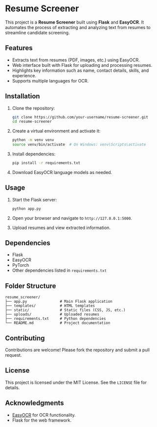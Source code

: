 # Resume Screener

This project is a **Resume Screener** built using **Flask** and **EasyOCR**. It automates the process of extracting and analyzing text from resumes to streamline candidate screening.

## Features

- Extracts text from resumes (PDF, images, etc.) using EasyOCR.
- Web interface built with Flask for uploading and processing resumes.
- Highlights key information such as name, contact details, skills, and experience.
- Supports multiple languages for OCR.

## Installation

1. Clone the repository:
    ```bash
    git clone https://github.com/your-username/resume-screener.git
    cd resume-screener
    ```

2. Create a virtual environment and activate it:
    ```bash
    python -m venv venv
    source venv/bin/activate  # On Windows: venv\Scripts\activate
    ```

3. Install dependencies:
    ```bash
    pip install -r requirements.txt
    ```

4. Download EasyOCR language models as needed.

## Usage

1. Start the Flask server:
    ```bash
    python app.py
    ```

2. Open your browser and navigate to `http://127.0.0.1:5000`.

3. Upload resumes and view extracted information.

## Dependencies

- Flask
- EasyOCR
- PyTorch
- Other dependencies listed in `requirements.txt`

## Folder Structure

```
resume_screener/
├── app.py               # Main Flask application
├── templates/           # HTML templates
├── static/              # Static files (CSS, JS, etc.)
├── uploads/             # Uploaded resumes
├── requirements.txt     # Python dependencies
└── README.md            # Project documentation
```

## Contributing

Contributions are welcome! Please fork the repository and submit a pull request.

## License

This project is licensed under the MIT License. See the `LICENSE` file for details.

## Acknowledgments

- [EasyOCR](https://github.com/JaidedAI/EasyOCR) for OCR functionality.
- Flask for the web framework.
